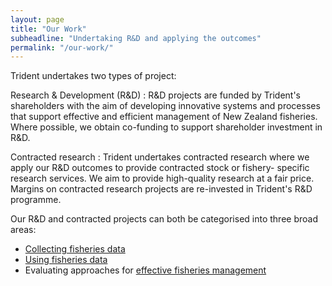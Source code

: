 ```yaml
---
layout: page
title: "Our Work"
subheadline: "Undertaking R&D and applying the outcomes"
permalink: "/our-work/"
---
```


Trident undertakes two types of project:

Research & Development (R&D)
: R&D projects are funded by Trident's shareholders with the aim of developing innovative systems and processes that support effective and efficient management of New Zealand fisheries.  Where possible, we obtain co-funding to support shareholder investment in R&D.

Contracted research
: Trident undertakes contracted research where we apply our R&D outcomes to provide contracted stock or fishery- specific research services.  We aim to provide high-quality research at a fair price.  Margins on contracted research projects are re-invested in Trident's R&D programme.

Our R&D and contracted projects can both be categorised into three broad areas:

+ [Collecting fisheries data](/our-work/collecting-data/ "Collecting fisheries data")
+ [Using fisheries data](/our-work/using-data/ "Using fisheries data")
+ Evaluating approaches for [effective fisheries management](/our-work/effective-management/ "Effective fisheries management")
